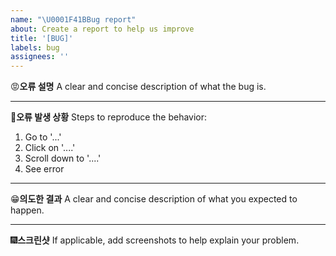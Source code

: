 ```yaml
---
name: "\U0001F41BBug report"
about: Create a report to help us improve
title: '[BUG]'
labels: bug
assignees: ''
---
```


:rage:**오류 설명**
A clear and concise description of what the bug is.

---

:mag_right:**오류 발생 상황**
Steps to reproduce the behavior:

1. Go to '...'
2. Click on '....'
3. Scroll down to '....'
4. See error

---

:grin:**의도한 결과**
A clear and concise description of what you expected to happen.

---

:fireworks:**스크린샷**
If applicable, add screenshots to help explain your problem.
